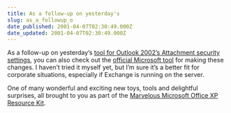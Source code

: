 ```yaml
---
title: As a follow-up on yesterday's
slug: as_a_followup_o
date_published: 2001-04-07T02:30:49.000Z
date_updated: 2001-04-07T02:30:49.000Z
---
```


As a follow-up on yesterday’s [tool for Outlook 2002’s Attachment security settings](http://www.dashes.com/anil/index.php?blogarch/2001_04_01_archive.php#3082119), you can also check out the [official Microsoft tool](http://www.microsoft.com/office/ork/xp/appndx/appa11.htm) for making these changes. I haven’t tried it myself yet, but I’m sure it’s a better fit for corporate situations, especially if Exchange is running on the server.

One of many wonderful and exciting new toys, tools and delightful surprises, all brought to you as part of the [Marvelous Microsoft Office XP Resource Kit](http://www.microsoft.com/office/ork/xp/default.htm).
